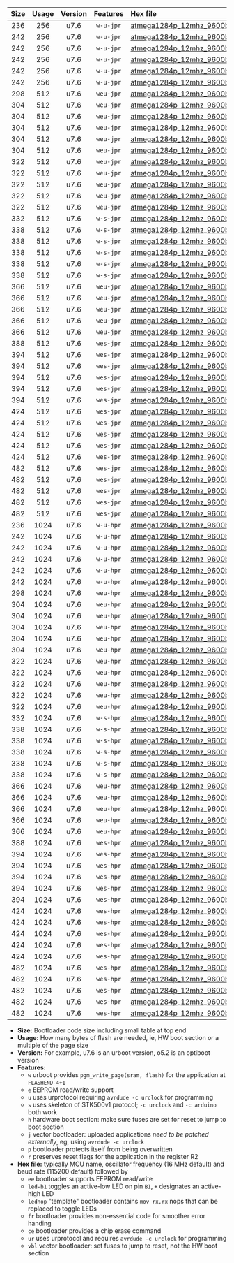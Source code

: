 |Size|Usage|Version|Features|Hex file|
|:-:|:-:|:-:|:-:|:--|
|236|256|u7.6|`w-u-jpr`|[atmega1284p_12mhz_9600bps_ur_vbl.hex](https://raw.githubusercontent.com/stefanrueger/urboot/main/bootloaders/atmega1284p/fcpu_12mhz/9600_bps/atmega1284p_12mhz_9600bps_ur_vbl.hex)|
|242|256|u7.6|`w-u-jpr`|[atmega1284p_12mhz_9600bps_led+b5_ur_vbl.hex](https://raw.githubusercontent.com/stefanrueger/urboot/main/bootloaders/atmega1284p/fcpu_12mhz/9600_bps/atmega1284p_12mhz_9600bps_led+b5_ur_vbl.hex)|
|242|256|u7.6|`w-u-jpr`|[atmega1284p_12mhz_9600bps_led+b7_ur_vbl.hex](https://raw.githubusercontent.com/stefanrueger/urboot/main/bootloaders/atmega1284p/fcpu_12mhz/9600_bps/atmega1284p_12mhz_9600bps_led+b7_ur_vbl.hex)|
|242|256|u7.6|`w-u-jpr`|[atmega1284p_12mhz_9600bps_led+c7_ur_vbl.hex](https://raw.githubusercontent.com/stefanrueger/urboot/main/bootloaders/atmega1284p/fcpu_12mhz/9600_bps/atmega1284p_12mhz_9600bps_led+c7_ur_vbl.hex)|
|242|256|u7.6|`w-u-jpr`|[atmega1284p_12mhz_9600bps_led+d7_ur_vbl.hex](https://raw.githubusercontent.com/stefanrueger/urboot/main/bootloaders/atmega1284p/fcpu_12mhz/9600_bps/atmega1284p_12mhz_9600bps_led+d7_ur_vbl.hex)|
|242|256|u7.6|`w-u-jpr`|[atmega1284p_12mhz_9600bps_lednop_ur_vbl.hex](https://raw.githubusercontent.com/stefanrueger/urboot/main/bootloaders/atmega1284p/fcpu_12mhz/9600_bps/atmega1284p_12mhz_9600bps_lednop_ur_vbl.hex)|
|298|512|u7.6|`weu-jpr`|[atmega1284p_12mhz_9600bps_ee_ur_vbl.hex](https://raw.githubusercontent.com/stefanrueger/urboot/main/bootloaders/atmega1284p/fcpu_12mhz/9600_bps/atmega1284p_12mhz_9600bps_ee_ur_vbl.hex)|
|304|512|u7.6|`weu-jpr`|[atmega1284p_12mhz_9600bps_ee_led+b5_ur_vbl.hex](https://raw.githubusercontent.com/stefanrueger/urboot/main/bootloaders/atmega1284p/fcpu_12mhz/9600_bps/atmega1284p_12mhz_9600bps_ee_led+b5_ur_vbl.hex)|
|304|512|u7.6|`weu-jpr`|[atmega1284p_12mhz_9600bps_ee_led+b7_ur_vbl.hex](https://raw.githubusercontent.com/stefanrueger/urboot/main/bootloaders/atmega1284p/fcpu_12mhz/9600_bps/atmega1284p_12mhz_9600bps_ee_led+b7_ur_vbl.hex)|
|304|512|u7.6|`weu-jpr`|[atmega1284p_12mhz_9600bps_ee_led+c7_ur_vbl.hex](https://raw.githubusercontent.com/stefanrueger/urboot/main/bootloaders/atmega1284p/fcpu_12mhz/9600_bps/atmega1284p_12mhz_9600bps_ee_led+c7_ur_vbl.hex)|
|304|512|u7.6|`weu-jpr`|[atmega1284p_12mhz_9600bps_ee_led+d7_ur_vbl.hex](https://raw.githubusercontent.com/stefanrueger/urboot/main/bootloaders/atmega1284p/fcpu_12mhz/9600_bps/atmega1284p_12mhz_9600bps_ee_led+d7_ur_vbl.hex)|
|304|512|u7.6|`weu-jpr`|[atmega1284p_12mhz_9600bps_ee_lednop_ur_vbl.hex](https://raw.githubusercontent.com/stefanrueger/urboot/main/bootloaders/atmega1284p/fcpu_12mhz/9600_bps/atmega1284p_12mhz_9600bps_ee_lednop_ur_vbl.hex)|
|322|512|u7.6|`weu-jpr`|[atmega1284p_12mhz_9600bps_ee_led+b5_fr_ur_vbl.hex](https://raw.githubusercontent.com/stefanrueger/urboot/main/bootloaders/atmega1284p/fcpu_12mhz/9600_bps/atmega1284p_12mhz_9600bps_ee_led+b5_fr_ur_vbl.hex)|
|322|512|u7.6|`weu-jpr`|[atmega1284p_12mhz_9600bps_ee_led+b7_fr_ur_vbl.hex](https://raw.githubusercontent.com/stefanrueger/urboot/main/bootloaders/atmega1284p/fcpu_12mhz/9600_bps/atmega1284p_12mhz_9600bps_ee_led+b7_fr_ur_vbl.hex)|
|322|512|u7.6|`weu-jpr`|[atmega1284p_12mhz_9600bps_ee_led+c7_fr_ur_vbl.hex](https://raw.githubusercontent.com/stefanrueger/urboot/main/bootloaders/atmega1284p/fcpu_12mhz/9600_bps/atmega1284p_12mhz_9600bps_ee_led+c7_fr_ur_vbl.hex)|
|322|512|u7.6|`weu-jpr`|[atmega1284p_12mhz_9600bps_ee_led+d7_fr_ur_vbl.hex](https://raw.githubusercontent.com/stefanrueger/urboot/main/bootloaders/atmega1284p/fcpu_12mhz/9600_bps/atmega1284p_12mhz_9600bps_ee_led+d7_fr_ur_vbl.hex)|
|322|512|u7.6|`weu-jpr`|[atmega1284p_12mhz_9600bps_ee_lednop_fr_ur_vbl.hex](https://raw.githubusercontent.com/stefanrueger/urboot/main/bootloaders/atmega1284p/fcpu_12mhz/9600_bps/atmega1284p_12mhz_9600bps_ee_lednop_fr_ur_vbl.hex)|
|332|512|u7.6|`w-s-jpr`|[atmega1284p_12mhz_9600bps_vbl.hex](https://raw.githubusercontent.com/stefanrueger/urboot/main/bootloaders/atmega1284p/fcpu_12mhz/9600_bps/atmega1284p_12mhz_9600bps_vbl.hex)|
|338|512|u7.6|`w-s-jpr`|[atmega1284p_12mhz_9600bps_led+b5_vbl.hex](https://raw.githubusercontent.com/stefanrueger/urboot/main/bootloaders/atmega1284p/fcpu_12mhz/9600_bps/atmega1284p_12mhz_9600bps_led+b5_vbl.hex)|
|338|512|u7.6|`w-s-jpr`|[atmega1284p_12mhz_9600bps_led+b7_vbl.hex](https://raw.githubusercontent.com/stefanrueger/urboot/main/bootloaders/atmega1284p/fcpu_12mhz/9600_bps/atmega1284p_12mhz_9600bps_led+b7_vbl.hex)|
|338|512|u7.6|`w-s-jpr`|[atmega1284p_12mhz_9600bps_led+c7_vbl.hex](https://raw.githubusercontent.com/stefanrueger/urboot/main/bootloaders/atmega1284p/fcpu_12mhz/9600_bps/atmega1284p_12mhz_9600bps_led+c7_vbl.hex)|
|338|512|u7.6|`w-s-jpr`|[atmega1284p_12mhz_9600bps_led+d7_vbl.hex](https://raw.githubusercontent.com/stefanrueger/urboot/main/bootloaders/atmega1284p/fcpu_12mhz/9600_bps/atmega1284p_12mhz_9600bps_led+d7_vbl.hex)|
|338|512|u7.6|`w-s-jpr`|[atmega1284p_12mhz_9600bps_lednop_vbl.hex](https://raw.githubusercontent.com/stefanrueger/urboot/main/bootloaders/atmega1284p/fcpu_12mhz/9600_bps/atmega1284p_12mhz_9600bps_lednop_vbl.hex)|
|366|512|u7.6|`weu-jpr`|[atmega1284p_12mhz_9600bps_ee_led+b5_fr_ce_ur_vbl.hex](https://raw.githubusercontent.com/stefanrueger/urboot/main/bootloaders/atmega1284p/fcpu_12mhz/9600_bps/atmega1284p_12mhz_9600bps_ee_led+b5_fr_ce_ur_vbl.hex)|
|366|512|u7.6|`weu-jpr`|[atmega1284p_12mhz_9600bps_ee_led+b7_fr_ce_ur_vbl.hex](https://raw.githubusercontent.com/stefanrueger/urboot/main/bootloaders/atmega1284p/fcpu_12mhz/9600_bps/atmega1284p_12mhz_9600bps_ee_led+b7_fr_ce_ur_vbl.hex)|
|366|512|u7.6|`weu-jpr`|[atmega1284p_12mhz_9600bps_ee_led+c7_fr_ce_ur_vbl.hex](https://raw.githubusercontent.com/stefanrueger/urboot/main/bootloaders/atmega1284p/fcpu_12mhz/9600_bps/atmega1284p_12mhz_9600bps_ee_led+c7_fr_ce_ur_vbl.hex)|
|366|512|u7.6|`weu-jpr`|[atmega1284p_12mhz_9600bps_ee_led+d7_fr_ce_ur_vbl.hex](https://raw.githubusercontent.com/stefanrueger/urboot/main/bootloaders/atmega1284p/fcpu_12mhz/9600_bps/atmega1284p_12mhz_9600bps_ee_led+d7_fr_ce_ur_vbl.hex)|
|366|512|u7.6|`weu-jpr`|[atmega1284p_12mhz_9600bps_ee_lednop_fr_ce_ur_vbl.hex](https://raw.githubusercontent.com/stefanrueger/urboot/main/bootloaders/atmega1284p/fcpu_12mhz/9600_bps/atmega1284p_12mhz_9600bps_ee_lednop_fr_ce_ur_vbl.hex)|
|388|512|u7.6|`wes-jpr`|[atmega1284p_12mhz_9600bps_ee_vbl.hex](https://raw.githubusercontent.com/stefanrueger/urboot/main/bootloaders/atmega1284p/fcpu_12mhz/9600_bps/atmega1284p_12mhz_9600bps_ee_vbl.hex)|
|394|512|u7.6|`wes-jpr`|[atmega1284p_12mhz_9600bps_ee_led+b5_vbl.hex](https://raw.githubusercontent.com/stefanrueger/urboot/main/bootloaders/atmega1284p/fcpu_12mhz/9600_bps/atmega1284p_12mhz_9600bps_ee_led+b5_vbl.hex)|
|394|512|u7.6|`wes-jpr`|[atmega1284p_12mhz_9600bps_ee_led+b7_vbl.hex](https://raw.githubusercontent.com/stefanrueger/urboot/main/bootloaders/atmega1284p/fcpu_12mhz/9600_bps/atmega1284p_12mhz_9600bps_ee_led+b7_vbl.hex)|
|394|512|u7.6|`wes-jpr`|[atmega1284p_12mhz_9600bps_ee_led+c7_vbl.hex](https://raw.githubusercontent.com/stefanrueger/urboot/main/bootloaders/atmega1284p/fcpu_12mhz/9600_bps/atmega1284p_12mhz_9600bps_ee_led+c7_vbl.hex)|
|394|512|u7.6|`wes-jpr`|[atmega1284p_12mhz_9600bps_ee_led+d7_vbl.hex](https://raw.githubusercontent.com/stefanrueger/urboot/main/bootloaders/atmega1284p/fcpu_12mhz/9600_bps/atmega1284p_12mhz_9600bps_ee_led+d7_vbl.hex)|
|394|512|u7.6|`wes-jpr`|[atmega1284p_12mhz_9600bps_ee_lednop_vbl.hex](https://raw.githubusercontent.com/stefanrueger/urboot/main/bootloaders/atmega1284p/fcpu_12mhz/9600_bps/atmega1284p_12mhz_9600bps_ee_lednop_vbl.hex)|
|424|512|u7.6|`wes-jpr`|[atmega1284p_12mhz_9600bps_ee_led+b5_fr_vbl.hex](https://raw.githubusercontent.com/stefanrueger/urboot/main/bootloaders/atmega1284p/fcpu_12mhz/9600_bps/atmega1284p_12mhz_9600bps_ee_led+b5_fr_vbl.hex)|
|424|512|u7.6|`wes-jpr`|[atmega1284p_12mhz_9600bps_ee_led+b7_fr_vbl.hex](https://raw.githubusercontent.com/stefanrueger/urboot/main/bootloaders/atmega1284p/fcpu_12mhz/9600_bps/atmega1284p_12mhz_9600bps_ee_led+b7_fr_vbl.hex)|
|424|512|u7.6|`wes-jpr`|[atmega1284p_12mhz_9600bps_ee_led+c7_fr_vbl.hex](https://raw.githubusercontent.com/stefanrueger/urboot/main/bootloaders/atmega1284p/fcpu_12mhz/9600_bps/atmega1284p_12mhz_9600bps_ee_led+c7_fr_vbl.hex)|
|424|512|u7.6|`wes-jpr`|[atmega1284p_12mhz_9600bps_ee_led+d7_fr_vbl.hex](https://raw.githubusercontent.com/stefanrueger/urboot/main/bootloaders/atmega1284p/fcpu_12mhz/9600_bps/atmega1284p_12mhz_9600bps_ee_led+d7_fr_vbl.hex)|
|424|512|u7.6|`wes-jpr`|[atmega1284p_12mhz_9600bps_ee_lednop_fr_vbl.hex](https://raw.githubusercontent.com/stefanrueger/urboot/main/bootloaders/atmega1284p/fcpu_12mhz/9600_bps/atmega1284p_12mhz_9600bps_ee_lednop_fr_vbl.hex)|
|482|512|u7.6|`wes-jpr`|[atmega1284p_12mhz_9600bps_ee_led+b5_fr_ce_vbl.hex](https://raw.githubusercontent.com/stefanrueger/urboot/main/bootloaders/atmega1284p/fcpu_12mhz/9600_bps/atmega1284p_12mhz_9600bps_ee_led+b5_fr_ce_vbl.hex)|
|482|512|u7.6|`wes-jpr`|[atmega1284p_12mhz_9600bps_ee_led+b7_fr_ce_vbl.hex](https://raw.githubusercontent.com/stefanrueger/urboot/main/bootloaders/atmega1284p/fcpu_12mhz/9600_bps/atmega1284p_12mhz_9600bps_ee_led+b7_fr_ce_vbl.hex)|
|482|512|u7.6|`wes-jpr`|[atmega1284p_12mhz_9600bps_ee_led+c7_fr_ce_vbl.hex](https://raw.githubusercontent.com/stefanrueger/urboot/main/bootloaders/atmega1284p/fcpu_12mhz/9600_bps/atmega1284p_12mhz_9600bps_ee_led+c7_fr_ce_vbl.hex)|
|482|512|u7.6|`wes-jpr`|[atmega1284p_12mhz_9600bps_ee_led+d7_fr_ce_vbl.hex](https://raw.githubusercontent.com/stefanrueger/urboot/main/bootloaders/atmega1284p/fcpu_12mhz/9600_bps/atmega1284p_12mhz_9600bps_ee_led+d7_fr_ce_vbl.hex)|
|482|512|u7.6|`wes-jpr`|[atmega1284p_12mhz_9600bps_ee_lednop_fr_ce_vbl.hex](https://raw.githubusercontent.com/stefanrueger/urboot/main/bootloaders/atmega1284p/fcpu_12mhz/9600_bps/atmega1284p_12mhz_9600bps_ee_lednop_fr_ce_vbl.hex)|
|236|1024|u7.6|`w-u-hpr`|[atmega1284p_12mhz_9600bps_ur.hex](https://raw.githubusercontent.com/stefanrueger/urboot/main/bootloaders/atmega1284p/fcpu_12mhz/9600_bps/atmega1284p_12mhz_9600bps_ur.hex)|
|242|1024|u7.6|`w-u-hpr`|[atmega1284p_12mhz_9600bps_led+b5_ur.hex](https://raw.githubusercontent.com/stefanrueger/urboot/main/bootloaders/atmega1284p/fcpu_12mhz/9600_bps/atmega1284p_12mhz_9600bps_led+b5_ur.hex)|
|242|1024|u7.6|`w-u-hpr`|[atmega1284p_12mhz_9600bps_led+b7_ur.hex](https://raw.githubusercontent.com/stefanrueger/urboot/main/bootloaders/atmega1284p/fcpu_12mhz/9600_bps/atmega1284p_12mhz_9600bps_led+b7_ur.hex)|
|242|1024|u7.6|`w-u-hpr`|[atmega1284p_12mhz_9600bps_led+c7_ur.hex](https://raw.githubusercontent.com/stefanrueger/urboot/main/bootloaders/atmega1284p/fcpu_12mhz/9600_bps/atmega1284p_12mhz_9600bps_led+c7_ur.hex)|
|242|1024|u7.6|`w-u-hpr`|[atmega1284p_12mhz_9600bps_led+d7_ur.hex](https://raw.githubusercontent.com/stefanrueger/urboot/main/bootloaders/atmega1284p/fcpu_12mhz/9600_bps/atmega1284p_12mhz_9600bps_led+d7_ur.hex)|
|242|1024|u7.6|`w-u-hpr`|[atmega1284p_12mhz_9600bps_lednop_ur.hex](https://raw.githubusercontent.com/stefanrueger/urboot/main/bootloaders/atmega1284p/fcpu_12mhz/9600_bps/atmega1284p_12mhz_9600bps_lednop_ur.hex)|
|298|1024|u7.6|`weu-hpr`|[atmega1284p_12mhz_9600bps_ee_ur.hex](https://raw.githubusercontent.com/stefanrueger/urboot/main/bootloaders/atmega1284p/fcpu_12mhz/9600_bps/atmega1284p_12mhz_9600bps_ee_ur.hex)|
|304|1024|u7.6|`weu-hpr`|[atmega1284p_12mhz_9600bps_ee_led+b5_ur.hex](https://raw.githubusercontent.com/stefanrueger/urboot/main/bootloaders/atmega1284p/fcpu_12mhz/9600_bps/atmega1284p_12mhz_9600bps_ee_led+b5_ur.hex)|
|304|1024|u7.6|`weu-hpr`|[atmega1284p_12mhz_9600bps_ee_led+b7_ur.hex](https://raw.githubusercontent.com/stefanrueger/urboot/main/bootloaders/atmega1284p/fcpu_12mhz/9600_bps/atmega1284p_12mhz_9600bps_ee_led+b7_ur.hex)|
|304|1024|u7.6|`weu-hpr`|[atmega1284p_12mhz_9600bps_ee_led+c7_ur.hex](https://raw.githubusercontent.com/stefanrueger/urboot/main/bootloaders/atmega1284p/fcpu_12mhz/9600_bps/atmega1284p_12mhz_9600bps_ee_led+c7_ur.hex)|
|304|1024|u7.6|`weu-hpr`|[atmega1284p_12mhz_9600bps_ee_led+d7_ur.hex](https://raw.githubusercontent.com/stefanrueger/urboot/main/bootloaders/atmega1284p/fcpu_12mhz/9600_bps/atmega1284p_12mhz_9600bps_ee_led+d7_ur.hex)|
|304|1024|u7.6|`weu-hpr`|[atmega1284p_12mhz_9600bps_ee_lednop_ur.hex](https://raw.githubusercontent.com/stefanrueger/urboot/main/bootloaders/atmega1284p/fcpu_12mhz/9600_bps/atmega1284p_12mhz_9600bps_ee_lednop_ur.hex)|
|322|1024|u7.6|`weu-hpr`|[atmega1284p_12mhz_9600bps_ee_led+b5_fr_ur.hex](https://raw.githubusercontent.com/stefanrueger/urboot/main/bootloaders/atmega1284p/fcpu_12mhz/9600_bps/atmega1284p_12mhz_9600bps_ee_led+b5_fr_ur.hex)|
|322|1024|u7.6|`weu-hpr`|[atmega1284p_12mhz_9600bps_ee_led+b7_fr_ur.hex](https://raw.githubusercontent.com/stefanrueger/urboot/main/bootloaders/atmega1284p/fcpu_12mhz/9600_bps/atmega1284p_12mhz_9600bps_ee_led+b7_fr_ur.hex)|
|322|1024|u7.6|`weu-hpr`|[atmega1284p_12mhz_9600bps_ee_led+c7_fr_ur.hex](https://raw.githubusercontent.com/stefanrueger/urboot/main/bootloaders/atmega1284p/fcpu_12mhz/9600_bps/atmega1284p_12mhz_9600bps_ee_led+c7_fr_ur.hex)|
|322|1024|u7.6|`weu-hpr`|[atmega1284p_12mhz_9600bps_ee_led+d7_fr_ur.hex](https://raw.githubusercontent.com/stefanrueger/urboot/main/bootloaders/atmega1284p/fcpu_12mhz/9600_bps/atmega1284p_12mhz_9600bps_ee_led+d7_fr_ur.hex)|
|322|1024|u7.6|`weu-hpr`|[atmega1284p_12mhz_9600bps_ee_lednop_fr_ur.hex](https://raw.githubusercontent.com/stefanrueger/urboot/main/bootloaders/atmega1284p/fcpu_12mhz/9600_bps/atmega1284p_12mhz_9600bps_ee_lednop_fr_ur.hex)|
|332|1024|u7.6|`w-s-hpr`|[atmega1284p_12mhz_9600bps.hex](https://raw.githubusercontent.com/stefanrueger/urboot/main/bootloaders/atmega1284p/fcpu_12mhz/9600_bps/atmega1284p_12mhz_9600bps.hex)|
|338|1024|u7.6|`w-s-hpr`|[atmega1284p_12mhz_9600bps_led+b5.hex](https://raw.githubusercontent.com/stefanrueger/urboot/main/bootloaders/atmega1284p/fcpu_12mhz/9600_bps/atmega1284p_12mhz_9600bps_led+b5.hex)|
|338|1024|u7.6|`w-s-hpr`|[atmega1284p_12mhz_9600bps_led+b7.hex](https://raw.githubusercontent.com/stefanrueger/urboot/main/bootloaders/atmega1284p/fcpu_12mhz/9600_bps/atmega1284p_12mhz_9600bps_led+b7.hex)|
|338|1024|u7.6|`w-s-hpr`|[atmega1284p_12mhz_9600bps_led+c7.hex](https://raw.githubusercontent.com/stefanrueger/urboot/main/bootloaders/atmega1284p/fcpu_12mhz/9600_bps/atmega1284p_12mhz_9600bps_led+c7.hex)|
|338|1024|u7.6|`w-s-hpr`|[atmega1284p_12mhz_9600bps_led+d7.hex](https://raw.githubusercontent.com/stefanrueger/urboot/main/bootloaders/atmega1284p/fcpu_12mhz/9600_bps/atmega1284p_12mhz_9600bps_led+d7.hex)|
|338|1024|u7.6|`w-s-hpr`|[atmega1284p_12mhz_9600bps_lednop.hex](https://raw.githubusercontent.com/stefanrueger/urboot/main/bootloaders/atmega1284p/fcpu_12mhz/9600_bps/atmega1284p_12mhz_9600bps_lednop.hex)|
|366|1024|u7.6|`weu-hpr`|[atmega1284p_12mhz_9600bps_ee_led+b5_fr_ce_ur.hex](https://raw.githubusercontent.com/stefanrueger/urboot/main/bootloaders/atmega1284p/fcpu_12mhz/9600_bps/atmega1284p_12mhz_9600bps_ee_led+b5_fr_ce_ur.hex)|
|366|1024|u7.6|`weu-hpr`|[atmega1284p_12mhz_9600bps_ee_led+b7_fr_ce_ur.hex](https://raw.githubusercontent.com/stefanrueger/urboot/main/bootloaders/atmega1284p/fcpu_12mhz/9600_bps/atmega1284p_12mhz_9600bps_ee_led+b7_fr_ce_ur.hex)|
|366|1024|u7.6|`weu-hpr`|[atmega1284p_12mhz_9600bps_ee_led+c7_fr_ce_ur.hex](https://raw.githubusercontent.com/stefanrueger/urboot/main/bootloaders/atmega1284p/fcpu_12mhz/9600_bps/atmega1284p_12mhz_9600bps_ee_led+c7_fr_ce_ur.hex)|
|366|1024|u7.6|`weu-hpr`|[atmega1284p_12mhz_9600bps_ee_led+d7_fr_ce_ur.hex](https://raw.githubusercontent.com/stefanrueger/urboot/main/bootloaders/atmega1284p/fcpu_12mhz/9600_bps/atmega1284p_12mhz_9600bps_ee_led+d7_fr_ce_ur.hex)|
|366|1024|u7.6|`weu-hpr`|[atmega1284p_12mhz_9600bps_ee_lednop_fr_ce_ur.hex](https://raw.githubusercontent.com/stefanrueger/urboot/main/bootloaders/atmega1284p/fcpu_12mhz/9600_bps/atmega1284p_12mhz_9600bps_ee_lednop_fr_ce_ur.hex)|
|388|1024|u7.6|`wes-hpr`|[atmega1284p_12mhz_9600bps_ee.hex](https://raw.githubusercontent.com/stefanrueger/urboot/main/bootloaders/atmega1284p/fcpu_12mhz/9600_bps/atmega1284p_12mhz_9600bps_ee.hex)|
|394|1024|u7.6|`wes-hpr`|[atmega1284p_12mhz_9600bps_ee_led+b5.hex](https://raw.githubusercontent.com/stefanrueger/urboot/main/bootloaders/atmega1284p/fcpu_12mhz/9600_bps/atmega1284p_12mhz_9600bps_ee_led+b5.hex)|
|394|1024|u7.6|`wes-hpr`|[atmega1284p_12mhz_9600bps_ee_led+b7.hex](https://raw.githubusercontent.com/stefanrueger/urboot/main/bootloaders/atmega1284p/fcpu_12mhz/9600_bps/atmega1284p_12mhz_9600bps_ee_led+b7.hex)|
|394|1024|u7.6|`wes-hpr`|[atmega1284p_12mhz_9600bps_ee_led+c7.hex](https://raw.githubusercontent.com/stefanrueger/urboot/main/bootloaders/atmega1284p/fcpu_12mhz/9600_bps/atmega1284p_12mhz_9600bps_ee_led+c7.hex)|
|394|1024|u7.6|`wes-hpr`|[atmega1284p_12mhz_9600bps_ee_led+d7.hex](https://raw.githubusercontent.com/stefanrueger/urboot/main/bootloaders/atmega1284p/fcpu_12mhz/9600_bps/atmega1284p_12mhz_9600bps_ee_led+d7.hex)|
|394|1024|u7.6|`wes-hpr`|[atmega1284p_12mhz_9600bps_ee_lednop.hex](https://raw.githubusercontent.com/stefanrueger/urboot/main/bootloaders/atmega1284p/fcpu_12mhz/9600_bps/atmega1284p_12mhz_9600bps_ee_lednop.hex)|
|424|1024|u7.6|`wes-hpr`|[atmega1284p_12mhz_9600bps_ee_led+b5_fr.hex](https://raw.githubusercontent.com/stefanrueger/urboot/main/bootloaders/atmega1284p/fcpu_12mhz/9600_bps/atmega1284p_12mhz_9600bps_ee_led+b5_fr.hex)|
|424|1024|u7.6|`wes-hpr`|[atmega1284p_12mhz_9600bps_ee_led+b7_fr.hex](https://raw.githubusercontent.com/stefanrueger/urboot/main/bootloaders/atmega1284p/fcpu_12mhz/9600_bps/atmega1284p_12mhz_9600bps_ee_led+b7_fr.hex)|
|424|1024|u7.6|`wes-hpr`|[atmega1284p_12mhz_9600bps_ee_led+c7_fr.hex](https://raw.githubusercontent.com/stefanrueger/urboot/main/bootloaders/atmega1284p/fcpu_12mhz/9600_bps/atmega1284p_12mhz_9600bps_ee_led+c7_fr.hex)|
|424|1024|u7.6|`wes-hpr`|[atmega1284p_12mhz_9600bps_ee_led+d7_fr.hex](https://raw.githubusercontent.com/stefanrueger/urboot/main/bootloaders/atmega1284p/fcpu_12mhz/9600_bps/atmega1284p_12mhz_9600bps_ee_led+d7_fr.hex)|
|424|1024|u7.6|`wes-hpr`|[atmega1284p_12mhz_9600bps_ee_lednop_fr.hex](https://raw.githubusercontent.com/stefanrueger/urboot/main/bootloaders/atmega1284p/fcpu_12mhz/9600_bps/atmega1284p_12mhz_9600bps_ee_lednop_fr.hex)|
|482|1024|u7.6|`wes-hpr`|[atmega1284p_12mhz_9600bps_ee_led+b5_fr_ce.hex](https://raw.githubusercontent.com/stefanrueger/urboot/main/bootloaders/atmega1284p/fcpu_12mhz/9600_bps/atmega1284p_12mhz_9600bps_ee_led+b5_fr_ce.hex)|
|482|1024|u7.6|`wes-hpr`|[atmega1284p_12mhz_9600bps_ee_led+b7_fr_ce.hex](https://raw.githubusercontent.com/stefanrueger/urboot/main/bootloaders/atmega1284p/fcpu_12mhz/9600_bps/atmega1284p_12mhz_9600bps_ee_led+b7_fr_ce.hex)|
|482|1024|u7.6|`wes-hpr`|[atmega1284p_12mhz_9600bps_ee_led+c7_fr_ce.hex](https://raw.githubusercontent.com/stefanrueger/urboot/main/bootloaders/atmega1284p/fcpu_12mhz/9600_bps/atmega1284p_12mhz_9600bps_ee_led+c7_fr_ce.hex)|
|482|1024|u7.6|`wes-hpr`|[atmega1284p_12mhz_9600bps_ee_led+d7_fr_ce.hex](https://raw.githubusercontent.com/stefanrueger/urboot/main/bootloaders/atmega1284p/fcpu_12mhz/9600_bps/atmega1284p_12mhz_9600bps_ee_led+d7_fr_ce.hex)|
|482|1024|u7.6|`wes-hpr`|[atmega1284p_12mhz_9600bps_ee_lednop_fr_ce.hex](https://raw.githubusercontent.com/stefanrueger/urboot/main/bootloaders/atmega1284p/fcpu_12mhz/9600_bps/atmega1284p_12mhz_9600bps_ee_lednop_fr_ce.hex)|

- **Size:** Bootloader code size including small table at top end
- **Usage:** How many bytes of flash are needed, ie, HW boot section or a multiple of the page size
- **Version:** For example, u7.6 is an urboot version, o5.2 is an optiboot version
- **Features:**
  + `w` urboot provides `pgm_write_page(sram, flash)` for the application at `FLASHEND-4+1`
  + `e` EEPROM read/write support
  + `u` uses urprotocol requiring `avrdude -c urclock` for programming
  + `s` uses skeleton of STK500v1 protocol; `-c urclock` and `-c arduino` both work
  + `h` hardware boot section: make sure fuses are set for reset to jump to boot section
  + `j` vector bootloader: uploaded applications *need to be patched externally*, eg, using `avrdude -c urclock`
  + `p` bootloader protects itself from being overwritten
  + `r` preserves reset flags for the application in the register R2
- **Hex file:** typically MCU name, oscillator frequency (16 MHz default) and baud rate (115200 default) followed by
  + `ee` bootloader supports EEPROM read/write
  + `led-b1` toggles an active-low LED on pin `B1`, `+` designates an active-high LED
  + `lednop` "template" bootloader contains `mov rx,rx` nops that can be replaced to toggle LEDs
  + `fr` bootloader provides non-essential code for smoother error handing
  + `ce` bootloader provides a chip erase command
  + `ur` uses urprotocol and requires `avrdude -c urclock` for programming
  + `vbl` vector bootloader: set fuses to jump to reset, not the HW boot section

